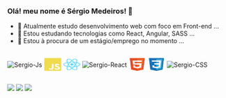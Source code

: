 ### Olá! meu nome é Sérgio Medeiros! 👋 
- 🔭 Atualmente estudo desenvolvimento web com foco em Front-end ...
- 🌱 Estou estudando tecnologias como React, Angular, SASS ...
- 🤔 Estou à procura de um estágio/emprego no momento ...
<div display="flex" justify-content="flex-start" align = "center"
  <a href="https://github.com/SergioMFilho">
   
  <!--<img height="350px" width="44%" src="https://github-readme-stats.vercel.app/api?username=SergioMFilho&show_icons=true&theme=radical&include_all_commits=true&count_private=true"/>
  <img  height="350px" width= "44%" src="https://github-readme-stats.vercel.app/api/top-langs/?username=SergioMFilho&layout=compact&langs_count=7&theme=radical"/>
  -->
</div>
<div style="display: inline_block"><br>
 <img align="center" alt="Sergio-Js" height="30" width="40" src="https://cdn.jsdelivr.net/gh/devicons/devicon/icons/java/java-original.svg" />
  <img align="center" alt="Sergio-Js" height="30" width="40" src="https://raw.githubusercontent.com/devicons/devicon/master/icons/javascript/javascript-plain.svg">
  <!--<img align="center" alt="Rafa-Ts" height="30" width="40" src="https://raw.githubusercontent.com/devicons/devicon/master/icons/typescript/typescript-plain.svg">-->
  <img align="center" alt="Sergio-React" height="30" width="40" src="https://raw.githubusercontent.com/devicons/devicon/master/icons/react/react-original.svg">
  <img align="center" alt="Sergio-React" height="30" width="40" src="https://cdn.jsdelivr.net/gh/devicons/devicon/icons/angularjs/angularjs-original.svg" />        
  <img align="center" alt="Sergio-HTML" height="30" width="40" src="https://raw.githubusercontent.com/devicons/devicon/master/icons/html5/html5-original.svg">
  <img align="center" alt="Sergio-CSS" height="30" width="40" src="https://raw.githubusercontent.com/devicons/devicon/master/icons/css3/css3-original.svg">
  <img align="center" alt="Sergio-CSS" height="30" width="40" src="https://cdn.jsdelivr.net/gh/devicons/devicon/icons/sass/sass-original.svg"">
  <src="https://media.discordapp.net/attachments/639956127056134178/890373478988013628/Publicacoes_Instagram_1_1.png?width=676&height=676">
</div>

##

 <div> 
  <a href="https://www.linkedin.com/in/s%C3%A9rgio-medeiros-90ba5a22b" target="_blank"><img src="https://img.shields.io/badge/-LinkedIn-%230077B5?style=for-the-badge&logo=linkedin&logoColor=white" target="_blank"></a> 
  <a href="mailto:sergiof11@outlook.com.br" target="_blank"><img src="https://img.shields.io/badge/Microsoft_Outlook-0078D4?style=for-the-badge&logo=microsoft-outlook&logoColor=white" target="_blank"></a>
  <a href="https://instagram.com/treinador.sm" target="_blank"><img src="https://img.shields.io/badge/-Instagram-%23E4405F?style=for-the-badge&logo=instagram&logoColor=white" target="_blank"></a> 
 
 
 
</div>
